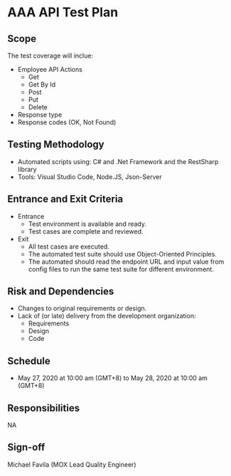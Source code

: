# AAA API Test Plan

## Scope
The test coverage will inclue:
* Employee API Actions
    * Get 
    * Get By Id
    * Post
    * Put
    * Delete
* Response type
* Response codes (OK, Not Found)

## Testing Methodology
* Automated scripts using: C# and .Net Framework and the RestSharp library 
* Tools: Visual Studio Code, Node.JS, Json-Server

## Entrance and Exit Criteria
* Entrance
    * Test environment is available and ready.
    * Test cases are complete and reviewed.
* Exit
    * All test cases are executed.
    * The automated test suite should use Object-Oriented Principles.
    * The automated should read the endpoint URL and input value from config files to run the same test suite for different environment.

## Risk and Dependencies
* Changes to original requirements or design.
* Lack of (or late) delivery from the development organization:
    * Requirements
    * Design
    * Code

## Schedule
* May 27, 2020 at 10:00 am (GMT+8) to May 28, 2020 at 10:00 am (GMT+8)

## Responsibilities
NA

## Sign-off
Michael Favila (MOX Lead Quality Engineer)